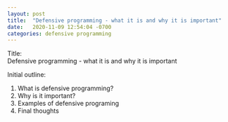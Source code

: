 ```yaml
---
layout: post
title:  "Defensive programming - what it is and why it is important"
date:   2020-11-09 12:54:04 -0700
categories: defensive programming
---
```

Title:  
Defensive programming - what it is and why it is important  

Initial outline:  
1. What is defensive programming?  
2. Why is it important?  
3. Examples of defensive programing  
4. Final thoughts  
  
